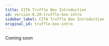 ```yaml
---
title: CITA Truffle Box Introduction
id: version-0.20-truffle-box-intro
sidebar_label: CITA Truffle Box Introduction
original_id: truffle-box-intro
---
```


Coming soon